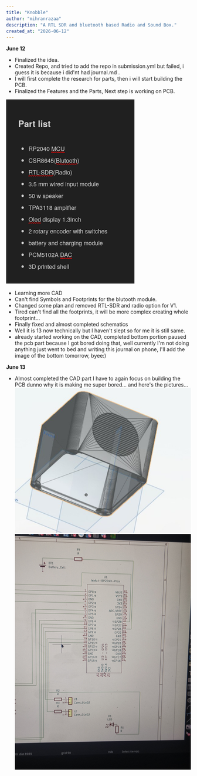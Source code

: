 ```yaml
---
title: "Knobble"
author: "mihranrazaa"
description: "A RTL SDR and bluetooth based Radio and Sound Box."
created_at: "2026-06-12"
---
```



**June 12**

- Finalized the idea.
- Created Repo, and tried to add the repo in submission.yml but failed, i guess it is because i did'nt had journal.md .
- I will first complete the research for parts, then i will start building the PCB. 
- Finalized the Features and the Parts, Next step is working on PCB.

![Screenshot](Assets/parts.png)

- Learning more CAD
- Can't find Symbols and Footprints for the blutooth module.
- Changed some plan and removed RTL-SDR and radio option for V1.
- Tired can't find all the footprints, it will be more complex creating whole footprint...
- Finally fixed and almost completed schematics
- Well it is 13 now technically but I haven't slept so for me it is still same.
- already started working on the CAD, completed bottom portion paused the pcb part because I got bored doing that, well currently I'm not doing anything just went to bed and writing this journal on phone, I'll add the image of the bottom tomorrow, byee:)

**June 13**
- Almost completed the CAD part I have to again focus on building the PCB dunno why it is making me super bored... and here's the pictures...
![Screenshot](Assets/body.jpg)
![Screenshot](Assets/roughschem.jpg)